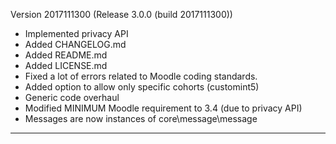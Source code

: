 Version 2017111300 (Release 3.0.0 (build 2017111300))
* Implemented privacy API
* Added CHANGELOG.md
* Added README.md
* Added LICENSE.md
* Fixed a lot of errors related to Moodle coding standards.
* Added option to allow only specific cohorts (customint5)
* Generic code overhaul
* Modified MINIMUM Moodle requirement to 3.4 (due to privacy API)
* Messages are now instances of core\message\message

-----
